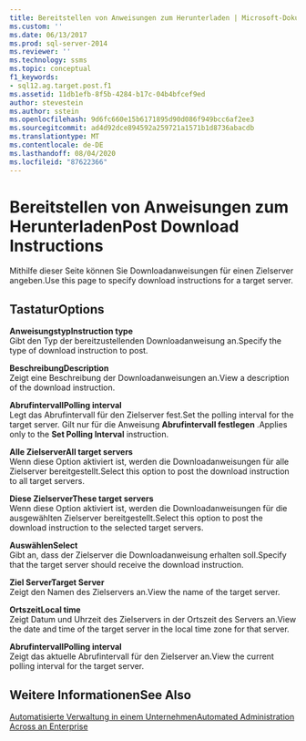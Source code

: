 ```yaml
---
title: Bereitstellen von Anweisungen zum Herunterladen | Microsoft-Dokumentation
ms.custom: ''
ms.date: 06/13/2017
ms.prod: sql-server-2014
ms.reviewer: ''
ms.technology: ssms
ms.topic: conceptual
f1_keywords:
- sql12.ag.target.post.f1
ms.assetid: 11db1efb-8f5b-4284-b17c-04b4bfcef9ed
author: stevestein
ms.author: sstein
ms.openlocfilehash: 9d6fc660e15b6171895d90d086f949bcc6af2ee3
ms.sourcegitcommit: ad4d92dce894592a259721a1571b1d8736abacdb
ms.translationtype: MT
ms.contentlocale: de-DE
ms.lasthandoff: 08/04/2020
ms.locfileid: "87622366"
---
```

# <a name="post-download-instructions"></a><span data-ttu-id="54dfb-102">Bereitstellen von Anweisungen zum Herunterladen</span><span class="sxs-lookup"><span data-stu-id="54dfb-102">Post Download Instructions</span></span>
  <span data-ttu-id="54dfb-103">Mithilfe dieser Seite können Sie Downloadanweisungen für einen Zielserver angeben.</span><span class="sxs-lookup"><span data-stu-id="54dfb-103">Use this page to specify download instructions for a target server.</span></span>  
  
## <a name="options"></a><span data-ttu-id="54dfb-104">Tastatur</span><span class="sxs-lookup"><span data-stu-id="54dfb-104">Options</span></span>  
 <span data-ttu-id="54dfb-105">**Anweisungstyp**</span><span class="sxs-lookup"><span data-stu-id="54dfb-105">**Instruction type**</span></span>  
 <span data-ttu-id="54dfb-106">Gibt den Typ der bereitzustellenden Downloadanweisung an.</span><span class="sxs-lookup"><span data-stu-id="54dfb-106">Specify the type of download instruction to post.</span></span>  
  
 <span data-ttu-id="54dfb-107">**Beschreibung**</span><span class="sxs-lookup"><span data-stu-id="54dfb-107">**Description**</span></span>  
 <span data-ttu-id="54dfb-108">Zeigt eine Beschreibung der Downloadanweisungen an.</span><span class="sxs-lookup"><span data-stu-id="54dfb-108">View a description of the download instruction.</span></span>  
  
 <span data-ttu-id="54dfb-109">**Abrufintervall**</span><span class="sxs-lookup"><span data-stu-id="54dfb-109">**Polling interval**</span></span>  
 <span data-ttu-id="54dfb-110">Legt das Abrufintervall für den Zielserver fest.</span><span class="sxs-lookup"><span data-stu-id="54dfb-110">Set the polling interval for the target server.</span></span> <span data-ttu-id="54dfb-111">Gilt nur für die Anweisung **Abrufintervall festlegen** .</span><span class="sxs-lookup"><span data-stu-id="54dfb-111">Applies only to the **Set Polling Interval** instruction.</span></span>  
  
 <span data-ttu-id="54dfb-112">**Alle Zielserver**</span><span class="sxs-lookup"><span data-stu-id="54dfb-112">**All target servers**</span></span>  
 <span data-ttu-id="54dfb-113">Wenn diese Option aktiviert ist, werden die Downloadanweisungen für alle Zielserver bereitgestellt.</span><span class="sxs-lookup"><span data-stu-id="54dfb-113">Select this option to post the download instruction to all target servers.</span></span>  
  
 <span data-ttu-id="54dfb-114">**Diese Zielserver**</span><span class="sxs-lookup"><span data-stu-id="54dfb-114">**These target servers**</span></span>  
 <span data-ttu-id="54dfb-115">Wenn diese Option aktiviert ist, werden die Downloadanweisungen für die ausgewählten Zielserver bereitgestellt.</span><span class="sxs-lookup"><span data-stu-id="54dfb-115">Select this option to post the download instruction to the selected target servers.</span></span>  
  
 <span data-ttu-id="54dfb-116">**Auswählen**</span><span class="sxs-lookup"><span data-stu-id="54dfb-116">**Select**</span></span>  
 <span data-ttu-id="54dfb-117">Gibt an, dass der Zielserver die Downloadanweisung erhalten soll.</span><span class="sxs-lookup"><span data-stu-id="54dfb-117">Specify that the target server should receive the download instruction.</span></span>  
  
 <span data-ttu-id="54dfb-118">**Ziel Server**</span><span class="sxs-lookup"><span data-stu-id="54dfb-118">**Target Server**</span></span>  
 <span data-ttu-id="54dfb-119">Zeigt den Namen des Zielservers an.</span><span class="sxs-lookup"><span data-stu-id="54dfb-119">View the name of the target server.</span></span>  
  
 <span data-ttu-id="54dfb-120">**Ortszeit**</span><span class="sxs-lookup"><span data-stu-id="54dfb-120">**Local time**</span></span>  
 <span data-ttu-id="54dfb-121">Zeigt Datum und Uhrzeit des Zielservers in der Ortszeit des Servers an.</span><span class="sxs-lookup"><span data-stu-id="54dfb-121">View the date and time of the target server in the local time zone for that server.</span></span>  
  
 <span data-ttu-id="54dfb-122">**Abrufintervall**</span><span class="sxs-lookup"><span data-stu-id="54dfb-122">**Polling interval**</span></span>  
 <span data-ttu-id="54dfb-123">Zeigt das aktuelle Abrufintervall für den Zielserver an.</span><span class="sxs-lookup"><span data-stu-id="54dfb-123">View the current polling interval for the target server.</span></span>  
  
## <a name="see-also"></a><span data-ttu-id="54dfb-124">Weitere Informationen</span><span class="sxs-lookup"><span data-stu-id="54dfb-124">See Also</span></span>  
 [<span data-ttu-id="54dfb-125">Automatisierte Verwaltung in einem Unternehmen</span><span class="sxs-lookup"><span data-stu-id="54dfb-125">Automated Administration Across an Enterprise</span></span>](automated-administration-across-an-enterprise.md)  
  
  
